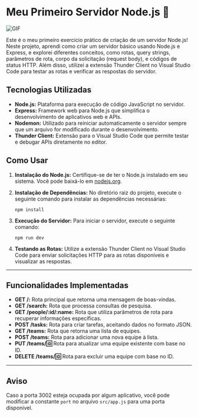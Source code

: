 # Meu Primeiro Servidor Node.js 🚀

![GIF](https://static.wixstatic.com/media/33dac1_413fc06da72742ea85bacffa58330fab~mv2.gif)

Este é o meu primeiro exercício prático de criação de um servidor Node.js! Neste projeto, aprendi como criar um servidor básico usando Node.js e Express, e explorei diferentes conceitos, como rotas, query strings, parâmetros de rota, corpo da solicitação (request body), e códigos de status HTTP. Além disso, utilizei a extensão Thunder Client no Visual Studio Code para testar as rotas e verificar as respostas do servidor.

## Tecnologias Utilizadas

- **Node.js:** Plataforma para execução de código JavaScript no servidor.
- **Express:** Framework web para Node.js que simplifica o desenvolvimento de aplicativos web e APIs.
- **Nodemon:** Utilizado para reiniciar automaticamente o servidor sempre que um arquivo for modificado durante o desenvolvimento.
- **Thunder Client:** Extensão para o Visual Studio Code que permite testar e debugar APIs diretamente no editor.

## Como Usar

1. **Instalação do Node.js:** Certifique-se de ter o Node.js instalado em seu sistema. Você pode baixá-lo em [nodejs.org](https://nodejs.org/).
   
2. **Instalação de Dependências:** No diretório raiz do projeto, execute o seguinte comando para instalar as dependências necessárias:

    ```
    npm install
    ```

3. **Execução do Servidor:** Para iniciar o servidor, execute o seguinte comando:

    ```
    npm run dev
    ```

4. **Testando as Rotas:** Utilize a extensão Thunder Client no Visual Studio Code para enviar solicitações HTTP para as rotas disponíveis e visualizar as respostas.

---

## Funcionalidades Implementadas

- **GET /:** Rota principal que retorna uma mensagem de boas-vindas.
- **GET /search:** Rota que processa consultas de pesquisa.
- **GET /people/:id/:name:** Rota que utiliza parâmetros de rota para recuperar informações específicas.
- **POST /tasks:** Rota para criar tarefas, aceitando dados no formato JSON.
- **GET /teams:** Rota que retorna uma lista de equipes.
- **POST /teams:** Rota para adicionar uma nova equipe à lista.
- **PUT /teams/:id:** Rota para atualizar uma equipe existente com base no ID.
- **DELETE /teams/:id:** Rota para excluir uma equipe com base no ID.

---

## Aviso

Caso a porta 3002 esteja ocupada por algum aplicativo, você pode modificar a constante `port` no arquivo `src/app.js` para uma porta disponível.
